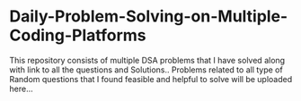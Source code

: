 # Daily-Problem-Solving-on-Multiple-Coding-Platforms
This repository consists of multiple DSA problems that I have solved along with link to all the questions and Solutions..
Problems related to all type of Random questions that I found feasible and helpful to solve will be uploaded here... 

